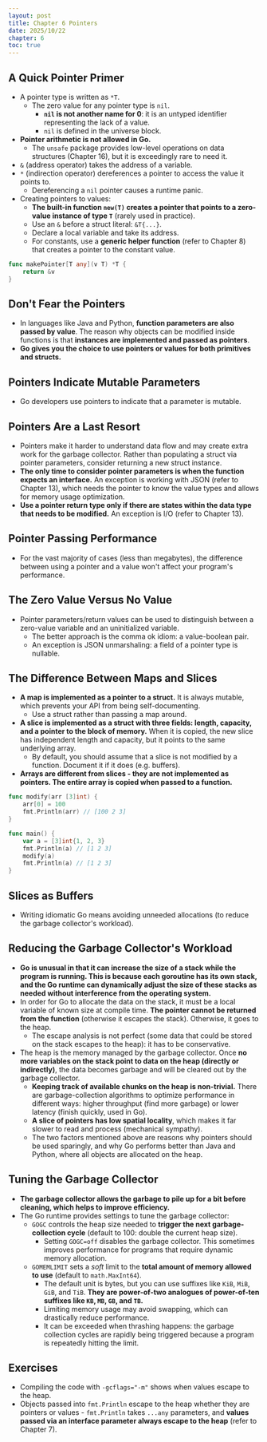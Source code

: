 ```yaml
---
layout: post
title: Chapter 6 Pointers
date: 2025/10/22
chapter: 6
toc: true
---
```


## A Quick Pointer Primer

- A pointer type is written as `*T`.
  - The zero value for any pointer type is `nil`.
    - **`nil` is not another name for 0**: it is an untyped identifier representing the lack of a value.
    - `nil` is defined in the universe block.
- **Pointer arithmetic is not allowed in Go.**
  - The `unsafe` package provides low-level operations on data structures (Chapter 16), but it is exceedingly rare to need it.
- `&` (address operator) takes the address of a variable.
- `*` (indirection operator) dereferences a pointer to access the value it points to.
  - Dereferencing a `nil` pointer causes a runtime panic.
- Creating pointers to values:
  - **The built-in function `new(T)` creates a pointer that points to a zero-value instance of type `T`** (rarely used in practice).
  - Use an `&` before a struct literal: `&T{...}`.
  - Declare a local variable and take its address.
  - For constants, use a **generic helper function** (refer to Chapter 8) that creates a pointer to the constant value.

```go
func makePointer[T any](v T) *T {
    return &v
}
```

## Don't Fear the Pointers

- In languages like Java and Python, **function parameters are also passed by value**. The reason why objects can be modified inside functions is that **instances are implemented and passed as pointers**.
- **Go gives you the choice to use pointers or values for both primitives and structs.**

## Pointers Indicate Mutable Parameters

- Go developers use pointers to indicate that a parameter is mutable.

## Pointers Are a Last Resort

- Pointers make it harder to understand data flow and may create extra work for the garbage collector. Rather than populating a struct via pointer parameters, consider returning a new struct instance.
- **The only time to consider pointer parameters is when the function expects an interface.** An exception is working with JSON (refer to Chapter 13), which needs the pointer to know the value types and allows for memory usage optimization.
- **Use a pointer return type only if there are states within the data type that needs to be modified.** An exception is I/O (refer to Chapter 13).


## Pointer Passing Performance

- For the vast majority of cases (less than megabytes), the difference between using a pointer and a value won't affect your program's performance.

## The Zero Value Versus No Value

- Pointer parameters/return values can be used to distinguish between a zero-value variable and an uninitialized variable.
  - The better approach is the comma ok idiom: a value-boolean pair.
  - An exception is JSON unmarshaling: a field of a pointer type is nullable.

## The Difference Between Maps and Slices

- **A map is implemented as a pointer to a struct.** It is always mutable, which prevents your API from being self-documenting.
  - Use a struct rather than passing a map around.
- **A slice is implemented as a struct with three fields: length, capacity, and a pointer to the block of memory.** When it is copied, the new slice has independent length and capacity, but it points to the same underlying array.
  - By default, you should assume that a slice is not modified by a function. Document it if it does (e.g. buffers).
- **Arrays are different from slices - they are not implemented as pointers. The entire array is copied when passed to a function.**

```go
func modify(arr [3]int) {
	arr[0] = 100
	fmt.Println(arr) // [100 2 3]
}

func main() {
	var a = [3]int{1, 2, 3}
	fmt.Println(a) // [1 2 3]
	modify(a)
	fmt.Println(a) // [1 2 3]
}
```


## Slices as Buffers

- Writing idiomatic Go means avoiding unneeded allocations (to reduce the garbage collector's workload).

## Reducing the Garbage Collector's Workload

- **Go is unusual in that it can increase the size of a stack while the program is running. This is because each goroutine has its own stack, and the Go runtime can dynamically adjust the size of these stacks as needed without interference from the operating system.**
- In order for Go to allocate the data on the stack, it must be a local variable of known size at compile time. **The pointer cannot be returned from the function** (otherwise it escapes the stack). Otherwise, it goes to the heap.
  - The escape analysis is not perfect (some data that could be stored on the stack escapes to the heap): it has to be conservative.
- The heap is the memory managed by the garbage collector. Once **no more variables on the stack point to data on the heap (directly or indirectly)**, the data becomes garbage and will be cleared out by the garbage collector.
  - **Keeping track of available chunks on the heap is non-trivial.** There are garbage-collection algorithms to optimize performance in different ways: higher throughput (find more garbage) or lower latency (finish quickly, used in Go).
  - **A slice of pointers has low spatial locality**, which makes it far slower to read and process (mechanical sympathy).
  - The two factors mentioned above are reasons why pointers should be used sparingly, and why Go performs better than Java and Python, where all objects are allocated on the heap.

## Tuning the Garbage Collector

- **The garbage collector allows the garbage to pile up for a bit before cleaning, which helps to improve efficiency.**
- The Go runtime provides settings to tune the garbage collector:
  - `GOGC` controls the heap size needed to **trigger the next garbage-collection cycle** (default to 100: double the current heap size).
    - Setting `GOGC=off` disables the garbage collector. This sometimes improves performance for programs that require dynamic memory allocation.
  - `GOMEMLIMIT` sets a *soft* limit to the **total amount of memory allowed to use** (default to `math.MaxInt64`).
    - The default unit is bytes, but you can use suffixes like `KiB`, `MiB`, `GiB`, and `TiB`. **They are power-of-two analogues of power-of-ten suffixes like `KB`, `MB`, `GB`, and `TB`.**
    - Limiting memory usage may avoid swapping, which can drastically reduce performance.
    - It can be exceeded when thrashing happens: the garbage collection cycles are rapidly being triggered because a program is repeatedly hitting the limit.


## Exercises

- Compiling the code with `-gcflags="-m"` shows when values escape to the heap.
- Objects passed into `fmt.Println` escape to the heap whether they are pointers or values - `fmt.Println` takes `...any` parameters, and **values passed via an interface parameter always escape to the heap** (refer to Chapter 7).


